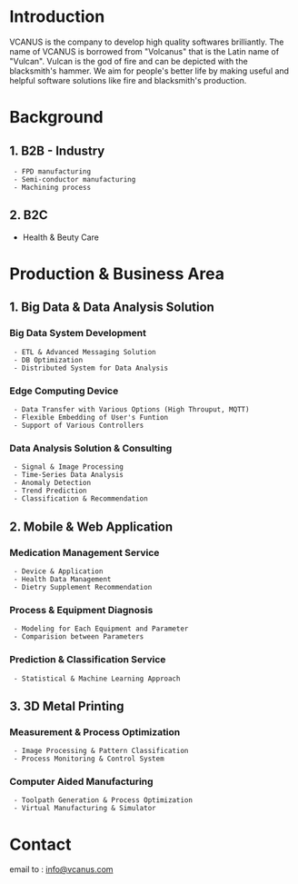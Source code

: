 # Introduction
VCANUS is the company to develop high quality softwares brilliantly. The name of VCANUS is borrowed from "Volcanus" that is the Latin name of "Vulcan". Vulcan is the god of fire and can be depicted with the blacksmith's hammer. We aim for people's better life by making useful and helpful software solutions like fire and blacksmith's production.

# Background

## 1. B2B - Industry
```
 - FPD manufacturing
 - Semi-conductor manufacturing
 - Machining process
```

## 2. B2C
 - Health & Beuty Care

# Production & Business Area

## 1. Big Data & Data Analysis Solution

### Big Data System Development
```
 - ETL & Advanced Messaging Solution
 - DB Optimization
 - Distributed System for Data Analysis
```

### Edge Computing Device
```
 - Data Transfer with Various Options (High Throuput, MQTT)
 - Flexible Embedding of User's Funtion
 - Support of Various Controllers
```

### Data Analysis Solution & Consulting
```
 - Signal & Image Processing
 - Time-Series Data Analysis
 - Anomaly Detection
 - Trend Prediction
 - Classification & Recommendation
```

## 2. Mobile & Web Application

### Medication Management Service
```
 - Device & Application
 - Health Data Management
 - Dietry Supplement Recommendation
```

### Process & Equipment Diagnosis
```
 - Modeling for Each Equipment and Parameter
 - Comparision between Parameters
```

### Prediction & Classification Service
```
 - Statistical & Machine Learning Approach
```

## 3. 3D Metal Printing

### Measurement & Process Optimization
```
 - Image Processing & Pattern Classification
 - Process Monitoring & Control System
```

### Computer Aided Manufacturing
```
 - Toolpath Generation & Process Optimization
 - Virtual Manufacturing & Simulator
```

# Contact
email to : info@vcanus.com
